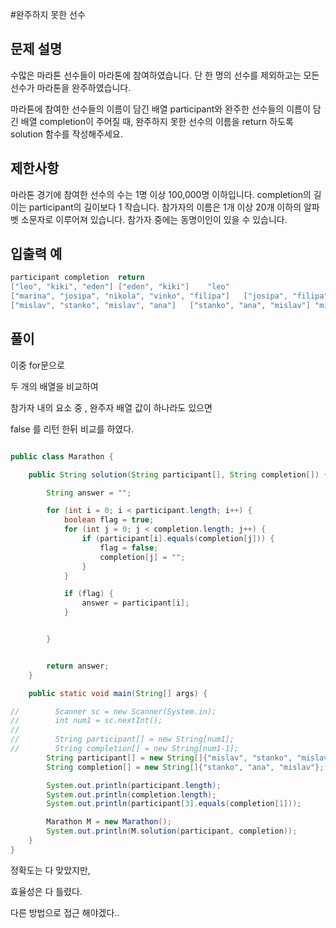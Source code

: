 #완주하지 못한 선수

## 문제 설명
수많은 마라톤 선수들이 마라톤에 참여하였습니다. 단 한 명의 선수를 제외하고는 모든 선수가 마라톤을 완주하였습니다.

마라톤에 참여한 선수들의 이름이 담긴 배열 participant와 완주한 선수들의 이름이 담긴 배열 completion이 주어질 때, 완주하지 못한 선수의 이름을 return 하도록 solution 함수를 작성해주세요.

## 제한사항
마라톤 경기에 참여한 선수의 수는 1명 이상 100,000명 이하입니다.
completion의 길이는 participant의 길이보다 1 작습니다.
참가자의 이름은 1개 이상 20개 이하의 알파벳 소문자로 이루어져 있습니다.
참가자 중에는 동명이인이 있을 수 있습니다.

## 입출력 예
````java
participant	completion	return
["leo", "kiki", "eden"]	["eden", "kiki"]	"leo"
["marina", "josipa", "nikola", "vinko", "filipa"]	["josipa", "filipa", "marina", "nikola"]	"vinko"
["mislav", "stanko", "mislav", "ana"]	["stanko", "ana", "mislav"]	"mislav"
````

## 풀이

이중 for문으로 

두 개의 배열을 비교하여 

참가자 내의 요소 중 , 완주자 배열 값이 하나라도 있으면

false 를 리턴 한뒤 비교를 하였다.

```java

public class Marathon {

    public String solution(String participant[], String completion[]) {

        String answer = "";

        for (int i = 0; i < participant.length; i++) {
            boolean flag = true;
            for (int j = 0; j < completion.length; j++) {
                if (participant[i].equals(completion[j])) {
                    flag = false;
                    completion[j] = "";
                }
            }

            if (flag) {
                answer = participant[i];
            }


        }


        return answer;
    }

    public static void main(String[] args) {

//        Scanner sc = new Scanner(System.in);
//        int num1 = sc.nextInt();
//
//        String participant[] = new String[num1];
//        String completion[] = new String[num1-1];
        String participant[] = new String[]{"mislav", "stanko", "mislav", "ana"};
        String completion[] = new String[]{"stanko", "ana", "mislav"};

        System.out.println(participant.length);
        System.out.println(completion.length);
        System.out.println(participant[3].equals(completion[1]));

        Marathon M = new Marathon();
        System.out.println(M.solution(participant, completion));
    }
}

```

정확도는 다 맞았지만,

효율성은 다 틀렸다.

다른 방법으로 접근 해야겠다..